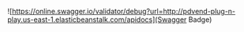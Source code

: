 ![https://online.swagger.io/validator/debug?url=http://pdvend-plug-n-play.us-east-1.elasticbeanstalk.com/apidocs](Swagger Badge)
